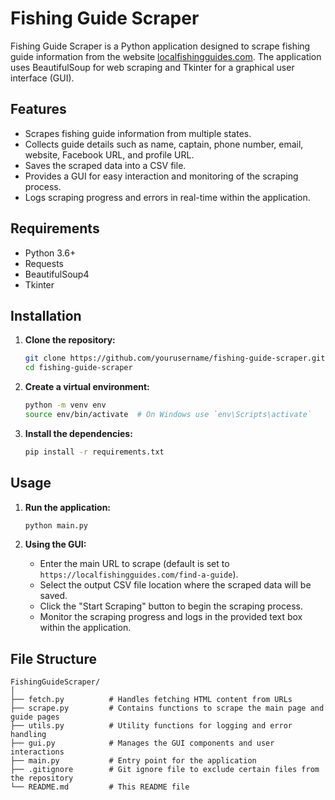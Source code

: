 # Fishing Guide Scraper

Fishing Guide Scraper is a Python application designed to scrape fishing guide information from the website [localfishingguides.com](https://localfishingguides.com). The application uses BeautifulSoup for web scraping and Tkinter for a graphical user interface (GUI).

## Features

- Scrapes fishing guide information from multiple states.
- Collects guide details such as name, captain, phone number, email, website, Facebook URL, and profile URL.
- Saves the scraped data into a CSV file.
- Provides a GUI for easy interaction and monitoring of the scraping process.
- Logs scraping progress and errors in real-time within the application.

## Requirements

- Python 3.6+
- Requests
- BeautifulSoup4
- Tkinter

## Installation

1. **Clone the repository:**

    ```sh
    git clone https://github.com/yourusername/fishing-guide-scraper.git
    cd fishing-guide-scraper
    ```

2. **Create a virtual environment:**

    ```sh
    python -m venv env
    source env/bin/activate  # On Windows use `env\Scripts\activate`
    ```

3. **Install the dependencies:**

    ```sh
    pip install -r requirements.txt
    ```

## Usage

1. **Run the application:**

    ```sh
    python main.py
    ```

2. **Using the GUI:**

    - Enter the main URL to scrape (default is set to `https://localfishingguides.com/find-a-guide`).
    - Select the output CSV file location where the scraped data will be saved.
    - Click the "Start Scraping" button to begin the scraping process.
    - Monitor the scraping progress and logs in the provided text box within the application.

## File Structure

```plaintext
FishingGuideScraper/
│
├── fetch.py          # Handles fetching HTML content from URLs
├── scrape.py         # Contains functions to scrape the main page and guide pages
├── utils.py          # Utility functions for logging and error handling
├── gui.py            # Manages the GUI components and user interactions
├── main.py           # Entry point for the application
├── .gitignore        # Git ignore file to exclude certain files from the repository
└── README.md         # This README file
